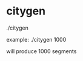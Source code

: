 # citygen
./citygen <number of segments you want>

example: ./citygen 1000 

will produce 1000 segments